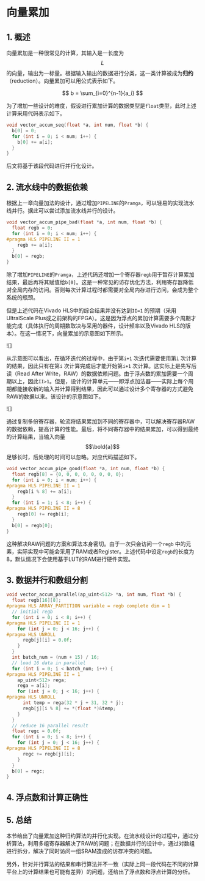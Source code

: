 # 向量累加

## 1. 概述

向量累加是一种很常见的计算，其输入是一长度为$$L$$的向量，输出为一标量。根据输入输出的数据进行分类，这一类计算被成为**归约**（reduction）。向量累加可以用公式表示如下。

$$
b = \sum_{i=0}^{n-1}{a_i}
$$

为了增加一些设计的难度，假设进行累加计算的数据类型是`float`类型，此时上述计算采用代码表示如下。

```c
void vector_accum_seq(float *a, int num, float *b) {
  b[0] = 0;
  for (int i = 0; i < num; i++) {
    b[0] += a[i];
  }
}
```

后文将基于该段代码进行并行化设计。

## 2. 流水线中的数据依赖

根据上一章向量加法的设计，通过增加`PIPELINE`的`Pramga`，可以轻易的实现流水线并行。据此可以尝试添加流水线并行的设计。

```c
void vector_accum_pipe_bad(float *a, int num, float *b) {
  float regb = 0;
  for (int i = 0; i < num; i++) {
#pragma HLS PIPELINE II = 1
    regb += a[i];
  }
  b[0] = regb;
}
```

除了增加`PIPELINE`的`Pramga`，上述代码还增加一个寄存器`regb`用于暂存计算累加结果，最后再将其赋值给`b[0]`。这是一种常见的访存优化方法，利用寄存器降低对全局内存的访问。否则每次计算过程时都需要对全局内存进行访问，会成为整个系统的瓶颈。

但是上述代码在Vivado HLS中的综合结果并没有达到`II=1` 的预期（采用UltralScale Plus或之前架构的FPGA）。这是因为浮点的累加计算需要多个周期才能完成（具体执行的周期数取决与采用的器件，设计频率以及Vivado HLS的版本）。在这一情况下，向量累加的示意图如下所示。

!\[\]

从示意图可以看出，在循环迭代的过程中，由于第`i+1` 次迭代需要使用第`i` 次计算的结果，因此只有在第`i` 次计算完成后才能开始第`i+1` 次计算。这实际上是先写后读（Read After Write，RAW）的数据依赖问题。由于浮点数的累加需要一个周期以上，因此`II>1`。但是，设计的计算单元——即浮点加法器——实际上每个周期都能接收新的输入并计算得到结果，因此可以通过设计多个寄存器的方式避免RAW的数据以来。该设计的示意图如下。

!\[\]

通过复制多份寄存器，轮流将结果累加到不同的寄存器中，可以解决寄存器RAW的数据依赖，提高计算的性能。最后，将不同寄存器中的结果累加，可以得到最终的计算结果，当输入向量$$\bold{a}$$足够长时，后处理的时间可以忽略。对应代码描述如下。

```c
void vector_accum_pipe_good(float *a, int num, float *b) {
  float regb[8] = {0, 0, 0, 0, 0, 0, 0, 0};
  for (int i = 0; i < num; i++) {
#pragma HLS PIPELINE II = 1
    regb[i % 8] += a[i];
  }
  for (int i = 1; i < 8; i++) {
#pragma HLS PIPELINE II = 8
    regb[0] += regb[i];
  }
  b[0] = regb[0];
}
```

这种解决RAW问题的方案和算法本身密切。由于一次只会访问一个`regb` 中的元素，实际实现中可能会采用了RAM或者Register。上述代码中设定`regb`的长度为8，默认情况下会使用基于LUT的RAM进行硬件实现。

## 3. 数据并行和数组分割



```c
void vector_accum_parallel(ap_uint<512> *a, int num, float *b) {
  float regb[16][8];
#pragma HLS ARRAY_PARTITION variable = regb complete dim = 1
  // initial regb
  for (int i = 0; i < 8; i++) {
#pragma HLS PIPELINE II = 1
    for (int j = 0; j < 16; j++) {
#pragma HLS UNROLL
      regb[j][i] = 0.0f;
    }
  }
  int batch_num = (num + 15) / 16;
  // load 16 data in parallel
  for (int i = 0; i < batch_num; i++) {
#pragma HLS PIPELINE II = 1
    ap_uint<512> rega;
    rega = a[i];
    for (int j = 0; j < 16; j++) {
#pragma HLS UNROLL
      int temp = rega(32 * j + 31, 32 * j);
      regb[j][i % 8] += *(float *)&temp;
    }
  }
  // reduce 16 parallel result
  float regc = 0.0f;
  for (int i = 0; i < 8; i++) {
    for (int j = 0; j < 16; j++) {
#pragma HLS PIPELINE II = 8
      regc += regb[j][i];
    }
  }
  b[0] = regc;
}
```



## 4. 浮点数和计算正确性



## 5. 总结

本节给出了向量累加这种归约算法的并行化实现。在流水线设计的过程中，通过分析算法，利用多组寄存器解决了RAW的问题；在数据并行的设计中，通过对数组进行拆分，解决了同时访问一组SRAM造成的访存冲突的问题。

另外，针对并行算法的结果和串行算法并不一致（实际上同一段代码在不同的计算平台上的计算结果也可能有差异）的问题，还给出了浮点数和浮点计算的分析。

